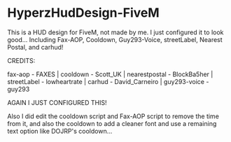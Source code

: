 # HyperzHudDesign-FiveM
This is a HUD design for FiveM, not made by me. I just configured it to look good... Including Fax-AOP, Cooldown, Guy293-Voice, streetLabel, Nearest Postal, and carhud!

CREDITS:

fax-aop - FAXES |
cooldown - Scott_UK |
nearestpostal - BlockBa5her |
streetLabel - lowheartrate |
carhud - David_Carneiro |
guy293-voice - guy293

AGAIN I JUST CONFIGURED THIS!

Also I did edit the cooldown script and Fax-AOP script to remove the time from it, and also the cooldown to add a cleaner font and use a remaining text option like DOJRP's cooldown...
